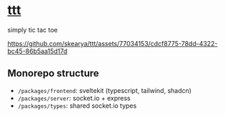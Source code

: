 # [ttt](https://skearyttt.vercel.app/)

simply tic tac toe

https://github.com/skearya/ttt/assets/77034153/cdcf8775-78dd-4322-bc45-86b5aa15d17d

## Monorepo structure
- `/packages/frontend`: sveltekit (typescript, tailwind, shadcn)
- `/packages/server`: socket.io + express
- `/packages/types`: shared socket.io types
